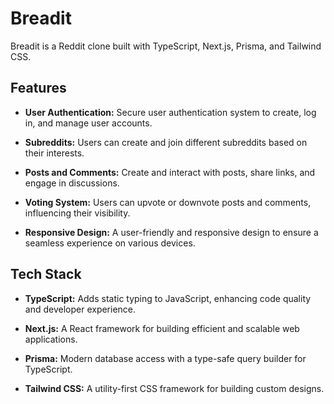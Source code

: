# Breadit

Breadit is a Reddit clone built with TypeScript, Next.js, Prisma, and Tailwind CSS.

## Features

- **User Authentication:** Secure user authentication system to create, log in, and manage user accounts.

- **Subreddits:** Users can create and join different subreddits based on their interests.

- **Posts and Comments:** Create and interact with posts, share links, and engage in discussions.

- **Voting System:** Users can upvote or downvote posts and comments, influencing their visibility.

- **Responsive Design:** A user-friendly and responsive design to ensure a seamless experience on various devices.

## Tech Stack

- **TypeScript:** Adds static typing to JavaScript, enhancing code quality and developer experience.

- **Next.js:** A React framework for building efficient and scalable web applications.

- **Prisma:** Modern database access with a type-safe query builder for TypeScript.

- **Tailwind CSS:** A utility-first CSS framework for building custom designs.
